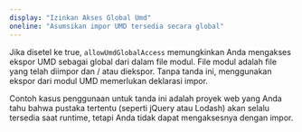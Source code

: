 ```yaml
---
display: "Izinkan Akses Global Umd"
oneline: "Asumsikan impor UMD tersedia secara global"
---
```


Jika disetel ke true, `allowUmdGlobalAccess` memungkinkan Anda mengakses ekspor UMD sebagai global dari dalam file modul. File modul adalah file yang telah diimpor dan / atau diekspor. Tanpa tanda ini, menggunakan ekspor dari modul UMD memerlukan deklarasi impor.

Contoh kasus penggunaan untuk tanda ini adalah proyek web yang Anda tahu bahwa pustaka tertentu (seperti jQuery atau Lodash) akan selalu tersedia saat runtime, tetapi Anda tidak dapat mengaksesnya dengan impor.
